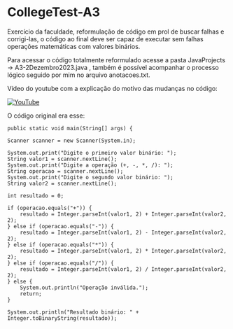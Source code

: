 # CollegeTest-A3

Exercício da faculdade, reformulação de código em prol de buscar falhas e corrigi-las, o código ao final deve ser capaz de executar sem falhas operações matemáticas com valores binários.

Para acessar o código totalmente reformulado acesse a pasta JavaProjects -> A3-2Dezembro2023.java , também é possível acompanhar o processo lógico seguido por mim no arquivo anotacoes.txt.

Vídeo do youtube com a explicação do motivo das mudanças no código: 

[![YouTube](http://i.ytimg.com/vi/B1Ihh6AjAro/hqdefault.jpg)](https://www.youtube.com/watch?v=B1Ihh6AjAro)

O código original era esse:

    public static void main(String[] args) {

    Scanner scanner = new Scanner(System.in);

    System.out.print("Digite o primeiro valor binário: ");
    String valor1 = scanner.nextLine();
    System.out.print("Digite a operação (+, -, *, /): ");
    String operacao = scanner.nextLine();
    System.out.print("Digite o segundo valor binário: ");
    String valor2 = scanner.nextLine();

    int resultado = 0;

    if (operacao.equals("+")) {
        resultado = Integer.parseInt(valor1, 2) + Integer.parseInt(valor2, 2);
    } else if (operacao.equals("-")) {
        resultado = Integer.parseInt(valor1, 2) - Integer.parseInt(valor2, 2);
    } else if (operacao.equals("*")) {
        resultado = Integer.parseInt(valor1, 2) * Integer.parseInt(valor2, 2);
    } else if (operacao.equals("/")) {
        resultado = Integer.parseInt(valor1, 2) / Integer.parseInt(valor2, 2);
    } else {
        System.out.println("Operação inválida.");
        return;
    }

    System.out.println("Resultado binário: " + Integer.toBinaryString(resultado));
